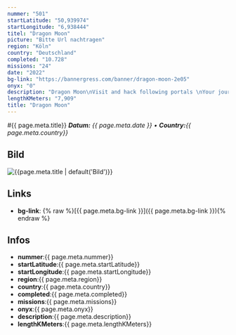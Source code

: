 ```yaml
---
nummer: "501"
startLatitude: "50,939974"
startLongitude: "6,938444"
titel: "Dragon Moon"
picture: "Bitte Url nachtragen"
region: "Köln"
country: "Deutschland"
completed: "10.728"
missions: "24"
date: "2022"
bg-link: "https://bannergress.com/banner/dragon-moon-2e05"
onyx: "0"
description: "Dragon Moon\nVisit and hack following portals \nYour journey takes you along the districts Neustadt Nord and Süd\n(Passwords are the missions rank number)"
lengthKMeters: "7,909"
title: "Dragon Moon"
---
```


#{{ page.meta.title}}
_**Datum:** {{ page.meta.date }} • **Country:**{{ page.meta.country}}_

## Bild
![{{page.meta.title | default('Bild')}}]({{page.meta.picture}})

## Links
- **bg-link**: {% raw %}[{{ page.meta.bg-link }}]({{ page.meta.bg-link }}){% endraw %}

## Infos
- **nummer**:{{ page.meta.nummer}}
- **startLatitude**:{{ page.meta.startLatitude}}
- **startLongitude**:{{ page.meta.startLongitude}}
- **region**:{{ page.meta.region}}
- **country**:{{ page.meta.country}}
- **completed**:{{ page.meta.completed}}
- **missions**:{{ page.meta.missions}}
- **onyx**:{{ page.meta.onyx}}
- **description**:{{ page.meta.description}}
- **lengthKMeters**:{{ page.meta.lengthKMeters}}

